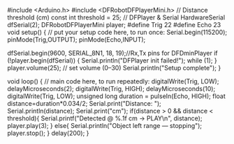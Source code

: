 #include <Arduino.h>
#include <DFRobotDFPlayerMini.h>
// Distance threshold (cm)
const int threshold = 25;
// DFPlayer & Serial
HardwareSerial dfSerial(2);
DFRobotDFPlayerMini player;
#define Trig 22
#define Echo 23
void setup() {
  // put your setup code here, to run once:
  Serial.begin(115200);
  pinMode(Trig,OUTPUT);
  pinMode(Echo,INPUT);
  
  dfSerial.begin(9600, SERIAL_8N1, 18, 19);//Rx,Tx pins for DFDminPlayer
   if (!player.begin(dfSerial)) {
    Serial.println("DFPlayer init failed!");
    while (1);
  }
  player.volume(25); // set volume (0–30)
  Serial.println("Setup complete");
}

void loop() {
  // main code here, to run repeatedly:
  digitalWrite(Trig, LOW);
  delayMicroseconds(2);
  digitalWrite(Trig, HIGH);
    delayMicroseconds(10);
  digitalWrite(Trig, LOW);
 unsigned long duration = pulseIn(Echo, HIGH);
  float distance=duration*0.034/2;
  Serial.print("Distance: ");
  Serial.println(distance);
Serial.print("cm");
  if(distance > 0 && distance < threshold){
     Serial.printf("Detected @ %.1f cm → PLAY\n", distance);
      player.play(3);
  }
  else{
  Serial.println("Object left range — stopping");
    player.stop();
    }
  delay(200);
}




